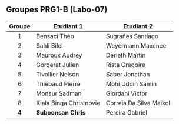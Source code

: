 ## Groupes PRG1-B (Labo-07)

| Groupe | Etudiant 1                | Etudiant 2                |
|:------:|---------------------------|---------------------------|
| 1      | Bensaci Théo              | Sugrañes Santiago         |
| 2      | Sahli Bilel               | Weyermann Maxence         |
| 3      | Mauroux Audrey            | Derleth Martin            |
| 4      | Gorgerat Julien           | Rista Grégoire            |
| 5      | Tivollier Nelson          | Saber Jonathan            |
| 6      | Thiébaud Pierre           | Mohi Uddin Samin          |
| 7      | Monsur Sadman             | Giordani Victor           |
| 8      | Kiala Binga Christnovie   | Correia Da Silva Maikol   |
| **4**  | **Suboonsan Chris**       | Pereira Gabriel           |
